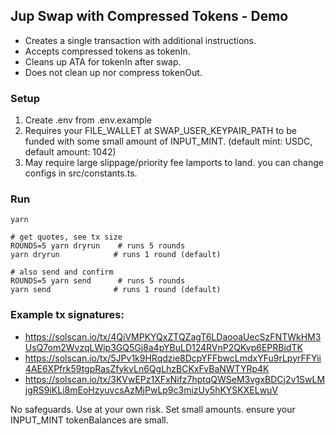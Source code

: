 ## Jup Swap with Compressed Tokens - Demo

- Creates a single transaction with additional instructions.
- Accepts compressed tokens as tokenIn.
- Cleans up ATA for tokenIn after swap.
- Does not clean up nor compress tokenOut.

### Setup

1. Create .env from .env.example
2. Requires your FILE_WALLET at SWAP_USER_KEYPAIR_PATH to be funded with some small amount of INPUT_MINT. (default mint: USDC, default amount: 1042)
3. May require large slippage/priority fee lamports to land. you can change configs in src/constants.ts.

### Run

```
yarn
```

```
# get quotes, see tx size
ROUNDS=5 yarn dryrun    # runs 5 rounds
yarn dryrun            # runs 1 round (default)
```

```
# also send and confirm
ROUNDS=5 yarn send      # runs 5 rounds
yarn send              # runs 1 round (default)
```

### Example tx signatures:

- https://solscan.io/tx/4QiVMPKYQxZTQZagT6LDaooaUecSzFNTWkHM3UsQ7om2WvzqLWip3GQ5Gj8a4pYBuLD124RVnP2QKvp6EPRBidTK
- https://solscan.io/tx/5JPv1k9HRqdzie8DcpYFFbwcLmdxYFu9rLpyrFFYii4AE6XPfrk59tgpRasZfykvLn6QgLhzBCKxFvBaNWTYRp4K
- https://solscan.io/tx/3KVwEPz1XFxNifz7hptqQWSeM3vgxBDCj2v1SwLMjgRS9iKLi8mEoHzyuvcsAzMjPwLp9c3mizUy5hKYSKXELwuV

No safeguards. Use at your own risk. Set small amounts. ensure your INPUT_MINT tokenBalances are small.
